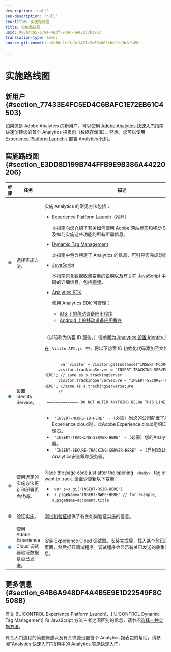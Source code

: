 ```yaml
---
description: 'null'
seo-description: 'null'
seo-title: 实施路线图
title: 实施路线图
uuid: 988bcca5-67ae-4e3f-97e6-6a42030b1962
translation-type: tm+mt
source-git-commit: a2c38c2cf3a2c1451e2c60e003ebe1fa9bfd145d

---
```



# 实施路线图

## 新用户 {#section_77433E4FC5ED4C6BAFC1E72EB61C4503}

如果您是 Adobe Analytics 的新用户，可以使用 [Adobe Analytics 快速入门](https://marketing.adobe.com/resources/help/en_US/analytics/getting-started/)指南快速创建您的首个 Analytics 报表包（数据存储库）。然后，您可以使用 [Experience Platform Launch](https://docs.adobelaunch.com/) / 部署 Analytics 代码。

## 实施路线图 {#section_E3DD8D199B744FFB9E9B386A44220206}

<table id="table_1683413EA0E34DBC9291832647B68E96"> 
 <thead> 
  <tr> 
   <th colname="col01" class="entry"> 步骤 </th> 
   <th colname="col1" class="entry"> 任务 </th> 
   <th colname="col2" class="entry"> 描述 </th> 
  </tr> 
 </thead>
 <tbody> 
  <tr> 
   <td colname="col01"> <img  src="assets/step1_icon.png" id="image_21F30BBFC0A249F8B0E1A50EBBEED77D" /> </td> 
   <td colname="col1"> 选择实施方法. </td> 
   <td colname="col2"> <p>实施 Analytics 的常见方法包括： </p> <p> 
     <ul id="ul_A7475867861540EFBD77AEE8C6DAD418"> 
      <li id="li_035E2619670F4D04A7F708625A9C01EF"> <a href="https://docs.adobelaunch.com/" format="https" scope="external">Experience Platform Launch</a>（推荐） <p>本指南向您介绍了有关如何使用 Adobe 网站标签和移动 SDK 管理功能以及如何实施这些功能的所有所需信息。 </p> </li> 
      <li id="li_996FA2F5B0E149399CED391AB5235D8A"> <a href="../../implement/c-implement-with-dtm/dtm-implementation-overview.md" format="dita" scope="local"> Dynamic Tag Management </a> <p>本指南中包含特定于 Analytics 的信息，可引导您完成动态标签管理实施。 </p> </li> 
      <li id="li_18E6AD6D864246D0BA26DAA1D91DD811"> <a href="../../implement/js-implementation/javascript-implementation-overview.md" format="dita" scope="local"> JavaScript </a> <p>本指南包含数据收集变量的说明以及有关在 JavaScript 中实施数据收集代码的详细信息，包括<a href="https://marketing.adobe.com/resources/help/en_US/sc/appmeasurement/video/video_js.html" format="https" scope="external">视频</a>。 </p> </li> 
      <li id="li_85EC7A0AC5E04EE6981ED72A88C5D1FD"> <a href="https://marketing.adobe.com/resources/help/en_US/reference/developer.html" format="html" scope="external"> Analytics SDK </a> <p>使用 Analytics SDK 可管理： </p> <p> 
        <ul id="ul_F67F2E1964724800A84445A36DFB8E86"> 
         <li id="li_9C43F051EB5B4EA7A4C14EC1513DB824"> <a href="https://marketing.adobe.com/resources/help/en_US/mobile/ios/analytics_main.html" format="html" scope="external"> iOS 上的移动设备应用程序 </a> </li> 
         <li id="li_4354E44EB8B3494A88578C1621EF5BAC"> <a href="https://marketing.adobe.com/resources/help/en_US/mobile/android/analytics_main.html" format="html" scope="external"> Android 上的移动设备应用程序 </a> </li> 
        </ul> </p> </li> 
     </ul> </p> </td> 
  </tr> 
  <tr> 
   <td colname="col01"> <img  src="assets/step2_icon.png" id="image_02CFDC007BF1486AA312698EBFFA79F7" /> </td> 
   <td colname="col1"> 设置 Identity Service。 </td> 
   <td colname="col2"> <p>（以前称为<span class="term">访客 ID 服务</span>。）请参阅<a href="https://marketing.adobe.com/resources/help/en_US/mcvid/mcvid-setup-analytics.html" format="https" scope="external">为 Analytics 设置 Identity Service</a>。 </p> 
    <draft-comment> 
     <p>在 <code> VisitorAPI.js </code> 中，将以下访客 ID 初始化代码添加至文件开头： </p> 
     <code class="syntax javascript">
       var&nbsp;visitor&nbsp;=&nbsp;Visitor.getInstance("INSERT-MCORG-ID-HERE"); 
      visitor.trackingServer&nbsp;=&nbsp;"INSERT-TRACKING-SERVER-HERE";&nbsp;//&nbsp;same&nbsp;as&nbsp;s.trackingServer 
      visitor.trackingServerSecure&nbsp;=&nbsp;"INSERT-SECURE-TRACKING-SERVER-HERE";&nbsp;//same&nbsp;as&nbsp;s.trackingServerSecure 
      /* 
      &nbsp;==============&nbsp;DO&nbsp;NOT&nbsp;ALTER&nbsp;ANYTHING&nbsp;BELOW&nbsp;THIS&nbsp;LINE&nbsp;!&nbsp;============
     </code> 
     <ul id="ul_769BA118CC244308A805079C2CBECC12"> 
      <li id="li_D366EBDE24CB433EA523DB228CB2FAF1"> <code> "INSERT-MCORG-ID-HERE" </code> -（必需）当您的公司配置了Adobe Experience cloud时，此Adobe Experience cloud组织ID将发送给您的管理员。 </li> 
      <li id="li_4F9704A6A6EA4334A3758F99B8D67C9D"> <code> "INSERT-TRACKING-SERVER-HERE" </code> -（必需）您的Analytics跟踪服务器。 </li> 
      <li id="li_C578420458D649228E54D9809AF62627"> <code> "INSERT-SECURE-TRACKING-SERVER-HERE" </code> -（启用SSL时为必需）您的Analytics安全跟踪服务器。 </li> 
     </ul> 
    </draft-comment> </td> 
  </tr> 
  <tr> 
   <td colname="col01"> <img  src="assets/step3_icon.png" id="image_76B61DEABE3849CCB39135FDD7399EAA" /> </td> 
   <td colname="col1"> 使用选定的实施方法更新和部署页面代码。 </td> 
   <td colname="col2"> <p>Place the page code just after the opening <code> &lt;body&gt; </code> tag on each page you want to track. 请至少更新以下变量： </p> 
    <ul id="ul_29200A6E8DA14386BDA242AD8B270FEB"> 
     <li id="li_FB24D2CB9241401A83BD13EE342A7810"> <code> var s=s_gi("INSERT-RSID-HERE") </code> </li> 
     <li id="li_463A35BA06CC4618B4AF17CD7E83AED5"> <code> s.pageName="INSERT-NAME-HERE" // for example, s.pageName=document.title </code> </li> 
    </ul> </td> 
  </tr> 
  <tr> 
   <td colname="col01"> <img  src="assets/step4_icon.png" id="image_B255E5EAE7BB43FC946D0E9DFCA83003" /> </td> 
   <td colname="col1"> 验证实施。 </td> 
   <td colname="col2"> <p> <a href="../../implement/impl-testing/impl-validation/impl-validation.md" format="dita" scope="local">测试和验证</a>提供了有关如何验证实施的信息。 </p> </td> 
  </tr> 
  <tr> 
   <td colname="col01"> <img  src="assets/step5_icon.png" id="image_844E896941E2489A943BE10AD710ED36" /> </td> 
   <td colname="col1"> 使用 Adobe Experience Cloud 调试器验证数据是否已发送。 </td> 
   <td colname="col2"> <p>安装 <a href="../../implement/impl-testing/debugger.md#topic_E05CEAF0682E483A9AB147D774CF2188" format="dita" scope="local">Experience Cloud 调试器</a>。安装完成后，载入某个您已部署页面代码的页面，然后打开调试程序。调试程序会显示有关已发送的收集数据的详细信息。 </p> </td> 
  </tr> 
 </tbody> 
</table>

## 更多信息 {#section_64B6A948DF4A4B5E9E1D22549F8C508B}

有关 [!UICONTROL Experience Platform Launch]、[!UICONTROL Dynamic Tag Management] 和 JavaScript 方法三者之间区别的信息，请参阅[选择一种实施方法](../../implement/c-implementation-methods/choose-implementation-method.md#concept_97CE27B16410422EB28B4B9CE3B9529B)。

有关入门流程的简要概述以及有关快速设置首个 Analytics 报表包的帮助，请参阅“Analytics 快速入门”指南中的 [Analytics 实施快速入门](https://marketing.adobe.com/resources/help/en_US/dtm/get_started.html)。
